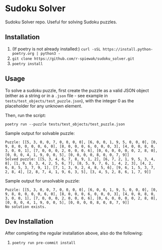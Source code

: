 # Sudoku Solver

Sudoku Solver repo. Useful for solving Sudoku puzzles.


## Installation

1. (If poetry is not already installed:) `curl -sSL https://install.python-poetry.org | python3 -`
2. `git clone https://github.com/r-spiewak/sudoku_solver.git`
3. `poetry install`

## Usage

To solve a sudoku puzzle, first create the puzzle as a valid JSON object (either as a string or in a `.json` file - see example in `tests/test_objects/test_puzzle.json`), with the integer 0 as the placeholder for any unknown element.

Then, run the script:
```
poetry run --puzzle tests/test_objects/test_puzzle.json
```

Sample output for solvable puzzle:
```
Puzzle: [[5, 3, 0, 0, 7, 0, 0, 0, 0], [6, 0, 0, 1, 9, 5, 0, 0, 0], [0, 9, 8, 0, 0, 0, 0, 6, 0], [8, 0, 0, 0, 6, 0, 0, 0, 3], [4, 0, 0, 8, 0, 3, 0, 0, 1], [7, 0, 0, 0, 2, 0, 0, 0, 6], [0, 6, 0, 0, 0, 0, 2, 8, 0], [0, 0, 0, 4, 1, 9, 0, 0, 5], [0, 0, 0, 0, 8, 0, 0, 7, 9]]
Solved puzzle: [[5, 3, 4, 6, 7, 8, 9, 1, 2], [6, 7, 2, 1, 9, 5, 3, 4, 8], [1, 9, 8, 3, 4, 2, 5, 6, 7], [8, 5, 9, 7, 6, 1, 4, 2, 3], [4, 2, 6, 8, 5, 3, 7, 9, 1], [7, 1, 3, 9, 2, 4, 8, 5, 6], [9, 6, 1, 5, 3, 7, 2, 8, 4], [2, 8, 7, 4, 1, 9, 6, 3, 5], [3, 4, 5, 2, 8, 6, 1, 7, 9]]
```

Sample output for unsolvable puzzle:
```
Puzzle: [[5, 3, 0, 0, 7, 0, 0, 0, 0], [6, 0, 0, 1, 9, 5, 0, 0, 0], [0, 9, 8, 0, 0, 0, 0, 6, 0], [8, 0, 0, 0, 6, 0, 0, 0, 3], [4, 0, 0, 8, 0, 3, 0, 0, 1], [7, 0, 0, 0, 2, 0, 0, 0, 6], [0, 6, 0, 0, 0, 0, 2, 8, 0], [0, 0, 0, 4, 1, 9, 0, 0, 5], [0, 0, 0, 0, 8, 0, 8, 7, 9]]
No solution exists.
```

## Dev Installation

After completing the regular installation above, also do the following:
1. `poetry run pre-commit install`

